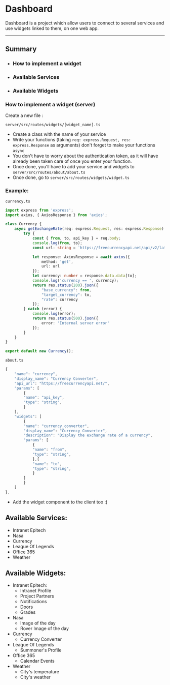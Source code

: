# Dashboard

Dashboard is a project which allow users to connect to several services and use widgets linked to them, on one web app.

____
## Summary

- ### How to implement a widget
- ### Available Services
- ### Available Widgets


### How to implement a widget (server)

Create a new file :

```server/src/routes/widgets/[widget_name].ts```

- Create a class with the name of your service
- Write your functions (taking ```req: express.Request, res: express.Response``` as arguments) don't forget to make your functions `async`
- You don't have to worry about the authentication token, as it will have already been taken care of once you enter your function.
- Once done, you'll have to add your service and widgets to ```server/src/routes/about/about.ts```
- Once done, go to ```server/src/routes/widgets/widget.ts```

### Example:
```currency.ts```

```ts
import express from 'express';
import axios, { AxiosResponse } from 'axios';

class Currency {
    async getExchangeRate(req: express.Request, res: express.Response) {
        try {
            const { from, to, api_key } = req.body;
            console.log(from, to);
            const url: string = `https://freecurrencyapi.net/api/v2/latest?base_currency=${from}&apikey=${api_key}`;

            let response: AxiosResponse = await axios({
                method: 'get',
                url: url
            });
            let currency: number = response.data.data[to];
            console.log('currency == ', currency);
            return res.status(200).json({
                "base_currency": from,
                "target_currency": to,
                "rate": currency
            });
        } catch (error) {
            console.log(error);
            return res.status(500).json({
                error: 'Internal server error'
            });
        }
    }
}

export default new Currency();
```

```about.ts```

```ts
{
    "name": "currency",
    "display_name": "Currency Converter",
    "api_url": "https://freecurrencyapi.net/",
    "params": [
        {
        "name": "api_key",
        "type": "string",
        }
    ],
    "widgets": [
        {
        "name": "currency_converter",
        "display_name": "Currency Converter",
        "description": "Display the exchange rate of a currency",
        "params": [
            {
            "name": "from",
            "type": "string",
            },{
            "name": "to",
            "type": "string",
            }
        ]
        }
    ]
},
```

- Add the widget component to the client too :)

## Available Services:

- Intranet Epitech
- Nasa
- Currency
- League Of Legends
- Office 365
- Weather

## Available Widgets:

- Intranet Epitech:
  - Intranet Profile
  - Project Partners
  - Notifications
  - Doors
  - Grades
- Nasa
  - Image of the day
  - Rover Image of the day
- Currency
  - Currency Converter
- League Of Legends
  - Summoner's Profile
- Office 365
  - Calendar Events
- Weather
  - City's temperature
  - City's weather

